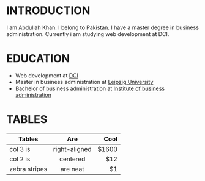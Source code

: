 # INTRODUCTION

I am Abdullah Khan. I belong to Pakistan. I have a master degree in business administration. Currently i am studying web development at DCI.

# EDUCATION

- Web development at [DCI](https://digitalcareerinstitute.org/en/)
- Master in business administration at [Leipzig University](https://www.uni-leipzig.de/en/)
- Bachelor of business administration at [Institute of business administration](http://imsciences.edu.pk/)

# TABLES
| Tables        | Are           | Cool  |
| ------------- |:-------------:| -----:|
| col 3 is      | right-aligned | $1600 |
| col 2 is      | centered      |   $12 |
| zebra stripes | are neat      |    $1 |

